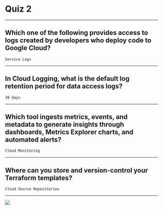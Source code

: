# Quiz 2
____
## Which one of the following provides access to logs created by developers who deploy code to Google Cloud?
```Service Logs```
____
## In Cloud Logging, what is the default log retention period for data access logs?
```30 days```
____
## Which tool ingests metrics, events, and metadata to generate insights through dashboards, Metrics Explorer charts, and automated alerts?
```Cloud Monitoring```
____
## Where can you store and version-control your Terraform templates?
```Cloud Source Repositories```
____
[![](https://api.pointscounter.me/servers/img/subscribe)](https://www.youtube.com/@CloudHustlers)
